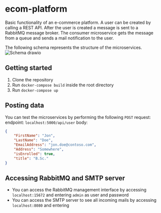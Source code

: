 # ecom-platform

Basic functionality of an e-commerce platform. A user can be created by calling a REST API. After the user is created a message is sent to a RabbitMQ message broker. The consumer microservice gets the message from a queue and sends a mail notification to the user.

The following schema represents the structure of the microservices.
![Schema drawio](https://user-images.githubusercontent.com/44500761/170884035-1da2a8f5-ad90-41f9-b543-1438a1c56643.png)

## Getting started
1. Clone the repository 
2. Run `docker-compose build` inside the root directory
3. Run `docker-compose up`

## Posting data
You can test the microservices by performing the following `POST` request:
endpoint: `localhost:5000/api/user`
body: 
```json
{
    "FirstName": "Jon",
    "LastName": "Doe",
    "EmailAddress": "jon.doe@contoso.com",
    "Address": "Somewhere",
    "isEnrolled": true,
    "title": "B.Sc."
}
```

## Accessing RabbitMQ and SMTP server
- You can access the RabbitMQ management interface by accessing `localhost:15672` and entering `admin` as user and password
- You can access the SMTP server to see all incoming mails by accessing `localhost:8080` and entering
